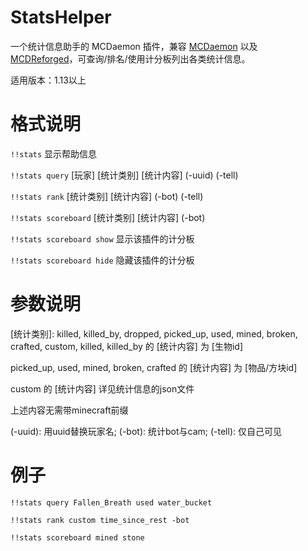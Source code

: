 # StatsHelper

一个统计信息助手的 MCDaemon 插件，兼容 [MCDaemon](https://github.com/kafuuchino-desu/MCDaemon) 以及 [MCDReforged](https://github.com/Fallen-Breath/MCDReforged)，可查询/排名/使用计分板列出各类统计信息。

适用版本：1.13以上

# 格式说明

`!!stats` 显示帮助信息

`!!stats query` [玩家] [统计类别] [统计内容] (-uuid) (-tell)

`!!stats rank` [统计类别] [统计内容] (-bot) (-tell)

`!!stats scoreboard` [统计类别] [统计内容] (-bot)

`!!stats scoreboard show` 显示该插件的计分板

`!!stats scoreboard hide` 隐藏该插件的计分板

# 参数说明

[统计类别]: killed, killed_by, dropped, picked_up, used, mined, broken, crafted, custom, killed, killed_by 的 [统计内容] 为 [生物id]

picked_up, used, mined, broken, crafted 的 [统计内容] 为 [物品/方块id]

custom 的 [统计内容] 详见统计信息的json文件

上述内容无需带minecraft前缀

(-uuid): 用uuid替换玩家名; (-bot): 统计bot与cam; (-tell): 仅自己可见

# 例子

`!!stats query Fallen_Breath used water_bucket`

`!!stats rank custom time_since_rest -bot`

`!!stats scoreboard mined stone`
